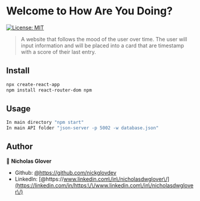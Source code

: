 # Welcome to How Are You Doing? 

[![License: MIT](https://img.shields.io/badge/License-MIT-yellow.svg)](#)

>   A website that follows the mood of the user over time. The user will input information and will be placed into a card that are timestamp with a score of their last entry. 

## Install

```sh
npx create-react-app 
npm install react-router-dom npm 

```

## Usage

```sh
In main directory "npm start" 
In main API folder "json-server -p 5002 -w database.json"

```

## Author

👤 **Nicholas Glover**

* Github: [@https:\/\/github.com\/nickglovdev](https://github.com/https:\/\/github.com\/nickglovdev)
* LinkedIn: [@https:\/\/www.linkedin.com\/in\/nicholasdwglover\/](https://linkedin.com/in/https:\/\/www.linkedin.com\/in\/nicholasdwglover\/)
